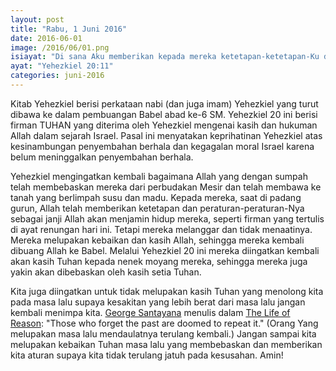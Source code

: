 ```yaml
---
layout: post
title: "Rabu, 1 Juni 2016"
date: 2016-06-01
image: /2016/06/01.png
isiayat: "Di sana Aku memberikan kepada mereka ketetapan-ketetapan-Ku dan memberitahukan peraturan-peraturan-Ku, dan manusia yang melakukannya, akan hidup."
ayat: "Yehezkiel 20:11"
categories: juni-2016
---
```


Kitab Yehezkiel berisi perkataan nabi (dan juga imam) Yehezkiel yang turut dibawa ke dalam pembuangan Babel abad ke-6 SM. Yehezkiel 20 ini berisi firman TUHAN yang diterima oleh Yehezkiel mengenai kasih dan hukuman Allah dalam sejarah Israel. Pasal ini menyatakan keprihatinan Yehezkiel atas kesinambungan penyembahan berhala dan kegagalan moral Israel karena belum meninggalkan penyembahan berhala.

Yehezkiel mengingatkan kembali bagaimana Allah yang dengan sumpah telah membebaskan mereka dari perbudakan Mesir dan telah membawa ke tanah yang berlimpah susu dan madu. Kepada mereka, saat di padang gurun, Allah telah memberikan ketetapan dan peraturan-peraturan-Nya sebagai janji Allah akan menjamin hidup mereka, seperti firman yang tertulis di ayat renungan hari ini. Tetapi mereka melanggar dan tidak menaatinya. Mereka melupakan kebaikan dan kasih Allah, sehingga mereka kembali dibuang Allah ke Babel. Melalui Yehezkiel 20 ini mereka diingatkan kembali akan kasih Tuhan kepada nenek moyang mereka, sehingga mereka juga yakin akan dibebaskan oleh kasih setia Tuhan.

Kita juga diingatkan untuk tidak melupakan kasih Tuhan yang menolong kita pada masa lalu supaya kesakitan yang lebih berat dari masa lalu jangan kembali menimpa kita. <a href="https://en.wikipedia.org/wiki/George_Santayana">George Santayana</a> menulis dalam <a href="https://en.wikipedia.org/wiki/The_Life_of_Reason">The Life of Reason</a>: "Those who forget the past are doomed to repeat it." (Orang Yang melupakan masa lalu mendaulatnya terulang kembali.) Jangan sampai kita melupakan kebaikan Tuhan masa lalu yang membebaskan dan memberikan kita aturan supaya kita tidak terulang jatuh pada kesusahan. Amin!